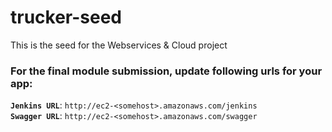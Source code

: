 # trucker-seed
This is the seed for the Webservices & Cloud project

### For the final module submission, update following urls for your app:
**`Jenkins URL`**: `http://ec2-<somehost>.amazonaws.com/jenkins`    
**`Swagger URL`**: `http://ec2-<somehost>.amazonaws.com/swagger`
